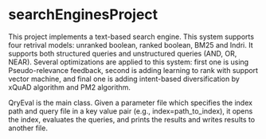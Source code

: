 # searchEnginesProject
This project implements a text-based search engine. This system supports four retrival models: unranked boolean,
ranked boolean, BM25 and Indri. It supports both structured queries and unstructured queries (AND, OR, NEAR). 
Several optimizations are applied to this system: first one is using Pseudo-relevance feedback, second is adding 
learning to rank with support vector machine, and final one is adding intent-based diversification by xQuAD algorithm 
and PM2 algorithm. 

QryEval is the main class. Given a parameter file which specifies the index path and query file in a key value pair (e.g.,
index=path_to_index), it opens the index, evaluates the queries, and prints the results and writes results to another file.
